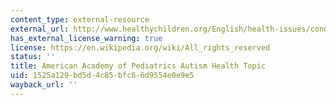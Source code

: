 ```yaml
---
content_type: external-resource
external_url: http://www.healthychildren.org/English/health-issues/conditions/developmental-disabilities/Pages/Autism-Spectrum-Disorders.aspx
has_external_license_warning: true
license: https://en.wikipedia.org/wiki/All_rights_reserved
status: ''
title: American Academy of Pediatrics Autism Health Topic
uid: 1525a129-bd5d-4c85-bfc8-6d9554e0e9e5
wayback_url: ''
---
```

